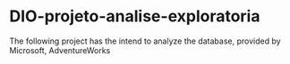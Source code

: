 # DIO-projeto-analise-exploratoria
The following project has the intend to analyze the database, provided by Microsoft, AdventureWorks

